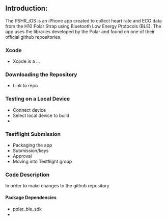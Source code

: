 ## Introduction:
The PSHR_iOS is an iPhone app created to collect heart rate and ECG data from the H10 Polar Strap using Bluetooth Low Energy Protocols (BLE). The app uses the libraries developed by the Polar and found on one of their official github repositories.

### Xcode
- Xcode is a ...

### Downloading the Repository
- Link to repo

### Testing on a Local Device
- Connect device
- Select local device to build
- 

### Testflight Submission
- Packaging the app
- Submission/keys
- Approval
- Moving into Testflight group

### Code Description
In order to make changes to the github repository

#### Package Dependencies
- polar_ble_sdk
- 